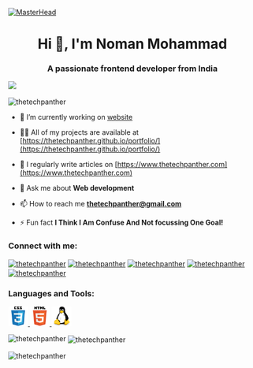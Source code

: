 [![MasterHead](https://user-images.githubusercontent.com/95478989/198955082-6e78ebb5-e1e4-49f9-8d32-6e5af3984dcd.gif)](https://thetechpanther.io)
<h1 align="center">Hi 👋, I'm Noman Mohammad</h1>
<h3 align="center">A passionate frontend developer from India</h3>
<img align="relative' alt="coding" width='450' src="https://media.tenor.com/YNqsJbmb_yMAAAAd/coding.gif">
<p align="left"> <img src="https://komarev.com/ghpvc/?username=thetechpanther&label=Profile%20views&color=0e75b6&style=flat" alt="thetechpanther" /> </p>

- 🔭 I’m currently working on [website](thetechpanther.com)

- 👨‍💻 All of my projects are available at [https://thetechpanther.github.io/portfolio/](https://thetechpanther.github.io/portfolio/)

- 📝 I regularly write articles on [https://www.thetechpanther.com](https://www.thetechpanther.com)

- 💬 Ask me about **Web development**

- 📫 How to reach me **thetechpanther@gmail.com**

- ⚡ Fun fact **I Think I Am Confuse And Not focussing One Goal!**

<h3 align="left">Connect with me:</h3>
<p align="left">
<a href="https://codepen.io/thetechpanther" target="blank"><img align="center" src="https://raw.githubusercontent.com/rahuldkjain/github-profile-readme-generator/master/src/images/icons/Social/codepen.svg" alt="thetechpanther" height="30" width="40" /></a>
<a href="https://twitter.com/thetechpanther" target="blank"><img align="center" src="https://raw.githubusercontent.com/rahuldkjain/github-profile-readme-generator/master/src/images/icons/Social/twitter.svg" alt="thetechpanther" height="30" width="40" /></a>
<a href="https://fb.com/thetechpanther" target="blank"><img align="center" src="https://raw.githubusercontent.com/rahuldkjain/github-profile-readme-generator/master/src/images/icons/Social/facebook.svg" alt="thetechpanther" height="30" width="40" /></a>
<a href="https://instagram.com/thetechpanther" target="blank"><img align="center" src="https://raw.githubusercontent.com/rahuldkjain/github-profile-readme-generator/master/src/images/icons/Social/instagram.svg" alt="thetechpanther" height="30" width="40" /></a>
<a href="https://www.youtube.com/c/thetechpanther" target="blank"><img align="center" src="https://raw.githubusercontent.com/rahuldkjain/github-profile-readme-generator/master/src/images/icons/Social/youtube.svg" alt="thetechpanther" height="30" width="40" /></a>
</p>

<h3 align="left">Languages and Tools:</h3>
<p align="left"> <a href="https://www.w3schools.com/css/" target="_blank" rel="noreferrer"> <img src="https://raw.githubusercontent.com/devicons/devicon/master/icons/css3/css3-original-wordmark.svg" alt="css3" width="40" height="40"/> </a> <a href="https://www.w3.org/html/" target="_blank" rel="noreferrer"> <img src="https://raw.githubusercontent.com/devicons/devicon/master/icons/html5/html5-original-wordmark.svg" alt="html5" width="40" height="40"/> </a> <a href="https://www.linux.org/" target="_blank" rel="noreferrer"> <img src="https://raw.githubusercontent.com/devicons/devicon/master/icons/linux/linux-original.svg" alt="linux" width="40" height="40"/> </a> </p>

<p><img align="left" src="https://github-readme-stats.vercel.app/api/top-langs?username=thetechpanther&show_icons=true&locale=en&layout=compact" alt="thetechpanther" /></p>

<p>&nbsp;<img align="center" src="https://github-readme-stats.vercel.app/api?username=thetechpanther&show_icons=true&locale=en" alt="thetechpanther" /></p>

<p><img align="center" src="https://github-readme-streak-stats.herokuapp.com/?user=thetechpanther&" alt="thetechpanther" /></p>
